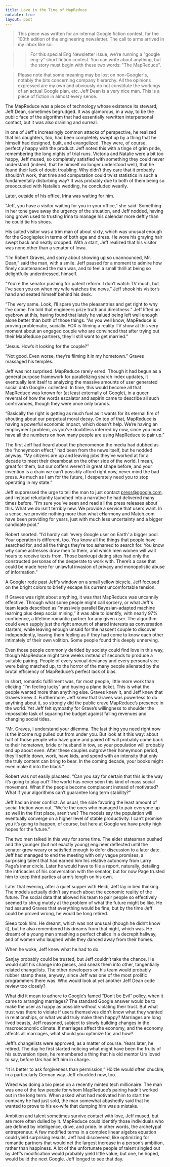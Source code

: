 ```yaml
---
title: Love in the Time of MapReduce
notable: true
layout: post
---
```


> This piece was written for an internal Google fiction contest, for the 100th
edition of the engineering newsletter. The call to arms arrived in my inbox like
so:

> > For this special Eng Newsletter issue, we're running a "google eng-y" short
fiction contest. You can write about anything, but the story must begin with
these two words: "The MapReduce".


> Please note that some meaning may be lost on non-Googler's, notably the bits
concerning company hierarchy. All the opinions expressed are my own and
obviously do not constitute the workings of an actual Google plan, etc. Jeff Dean
is a very nice man. This is a piece of fiction in almost every sense.

The MapReduce was a piece of technology whose existence its steward, Jeff Dean,
sometimes begrudged. It was glamorous, in a way, to be the public face of the
algorithm that had essentially rewritten interpersonal contact, but it was also
draining and surreal.

In one of Jeff's increasingly common attacks of perspective, he realized that
his daughters, too, had been completely swept up by a thing that he himself had
designed, built, and evangelized. They were, of course, perfectly happy with the
product. Jeff noted this with a tinge of grim pride, remembering the long nights
of trial runs. Victoria and Natalie were a bit too happy, Jeff mused, so
completely satisfied with something they could never understand (indeed, that he
himself no longer understood well), that he found their lack of doubt troubling.
Why didn’t they care that it probably shouldn’t work, that time and computation
could twist statistics in such a fundamentally disturbing way? It was probably
due to both of them being so preoccupied with Natalie’s wedding, he concluded
wearily.

Later, outside of his office, Irina was waiting for him.

“Jeff, you have a visitor waiting for you in your office,” she said. Something
in her tone gave away the urgency of the situation, and Jeff nodded, having long
grown used to trusting Irina to manage his calendar more deftly than he could
tie his shoes.

His suited visitor was a trim man of about sixty, which was unusual enough for
the Googleplex in terms of both age and dress. He wore his graying hair swept
back and neatly cropped. With a start, Jeff realized that his visitor was none
other than a senator of Iowa.

“I’m Robert Graves, and sorry about showing up so unannounced, Mr. Dean,” said
the man, with a smile. Jeff paused for a moment to admire how finely
countenanced the man was, and to feel a small thrill at being so delightfully
underdressed, himself.

“You’re the senator pushing for patent reform. I don’t watch TV much, but I’ve
seen you on when my wife watches the news.” Jeff shook his visitor’s hand and
seated himself behind his desk.

“The very same. Look, I’ll spare you the pleasantries and get right to why I’ve
come. I’m told that engineers prize truth and directness.” Jeff lifted an
eyebrow at this, having found that lately he valued being left well enough alone
better than both of those things. “As you well know, MapReduce is proving
problematic, socially. FOX is filming a reality TV show at this very moment
about an engaged couple who are convinced that after trying out their MapReduce
partners, they’ll still want to get married.”

“Jesus. How’s it looking for the couple?”

“Not good. Even worse, they’re filming it in my hometown.” Graves massaged his
temples.

Jeff was not surprised. MapReduce rarely erred. Though it had begun as a general
purpose framework for parallelizing search index updates, it eventually lent
itself to analyzing the massive amounts of user generated social data Google+
collected. In time, this would become all that MapReduce was known for (at least
externally of Google), in a queer reversal of how the words escalator and
aspirin came to describe all such contrivances, though they were once only
brands.

“Basically the right is getting as much fuel as it wants for its eternal fire of
shouting about our perpetual moral decay. On top of that, MapReduce is having a
powerful economic impact, which doesn’t help. We’re having an employment
problem, as you’ve doubtless inferred by now, since you must have all the
numbers on how many people are using MapReduce to pair up.”

The first Jeff had heard about the phenomenon the media had dubbed as the
“honeymoon effect,” had been from the news itself, but he nodded anyway. “My
citizens are up and leaving jobs they’ve worked at for a decade to meet their
dreamboat on the other side of the world. I mean, great for them, but our
coffers weren’t in great shape before, and your invention is a drain we can’t
possibly afford right now, never mind the bad press. As much as I am for the
future, I desperately need you to stop operating in my state.”

Jeff suppressed the urge to tell the man to just contact press@google.com, and
instead reluctantly launched into a narrative he had delivered many times
before. “I’m sure you’ve seen and read all the press releases about this. What
we do isn’t terribly new. We provide a service that users want. In a sense, we
provide nothing more than what eHarmony and Match.com have been providing for
years, just with much less uncertainty and a bigger candidate pool.”

Robert snorted. “I’d hardly call ‘every Google user on Earth’ a bigger pool.
Your operation is different, too. You know all the things that people have
searched for, and all the things they’re too ashamed to search for. You know why
some actresses draw men to them, and which men women will wait hours to receive
texts from. Those bankrupt dating sites had only the constructed personas of the
desperate to work with. There’s a case that could be made here for unlawful
invasion of privacy and monopolistic abuse of information.”

A Googler rode past Jeff’s window on a small yellow bicycle. Jeff focused on the
bright colors to briefly escape his current uncomfortable tension.

If Graves was right about anything, it was that MapReduce was uncannily
effective. Through what some people might call sorcery, or what Jeff's team
leads described as “massively parallel Bayesian-adapted machine learning plus
deep social mining,” it was able to identify, with nearly 97% confidence, a
lifetime romantic partner for any given user. The algorithm could even supply
just the right amount of shared interests as conversation starters, while
leaving enough unsaid for the nascent couple to discover independently, leaving
them feeling as if they had come to know each other intimately of their own
volition. Some people found this deeply unnerving.

Even those people commonly derided by society could find love in this way,
though MapReduce might take weeks instead of seconds to produce a suitable
pairing. People of every sexual deviancy and every personal vice were being
matched up, to the horror of the many people alienated by the brutal efficiency
of MapReduce’s perfect lack of bias.

In short, romantic fulfillment was, for most people, little more work than
clicking “I’m feeling lucky” and buying a plane ticket. This is what the people
wanted more than anything else. Graves knew it, and Jeff knew that Graves knew
it. Furthermore, Jeff knew that Graves was powerless to do anything about it, so
strongly did the public crave MapReduce’s presence in the world. Yet Jeff felt
sympathy for Grave’s willingness to shoulder the impossible task of squaring the
budget against falling revenues and changing social tides.

“Mr. Graves, I understand your dilemma. The last thing you need right now is the
income rug pulled out from under you. But look at it this way: about half of
those people who have gone and paired off will probably come back to their
hometown, bride or husband in tow, so your population will probably end up about
even. After these couples outgrow their honeymoon period, they’ll settle down,
work, have kids, and spend with an intensity that only the truly content can
bring to bear. In the coming decade, your books might even make it into the
black.”

Robert was not easily placated. “Can you say for certain that this is the way
it’s going to play out? The world has never seen this kind of mass social
movement. What if the people become complacent instead of motivated? What if
your algorithms can’t guarantee long term stability?”

Jeff had an inner conflict. As usual, the side favoring the least amount of
social friction won out. “We’re the ones who managed to pair everyone up so well
in the first place, aren’t we? The models say the population will eventually
converge on a higher level of stable productivity. I can’t promise you it’s
going to happen, of course, but here at Google we have pretty high hopes for the
future.”

The two men talked in this way for some time. The elder statesman pushed and the
younger (but not exactly young) engineer deflected until the senator grew weary
or satisfied enough to defer discussion to a later date. Jeff had managed to end
the meeting with only vague promises, a surprising talent that had earned him
his relative autonomy from Larry Page’s inner circle. Later he would have to
file a report, naturally, detailing the intricacies of his conversation with the
senator, but for now Page trusted him to keep third parties at arm’s length on
his own.

Later that evening, after a quiet supper with Heidi, Jeff lay in bed thinking.
The models actually didn’t say much about the economic reality of the future.
The social data that allowed his team to pair people so effectively seemed to
shrug mutely at the problem of what the future might be like. He had assured
Graves that everything would be fine, but by the time Jeff could be proved
wrong, he would be long retired.

Sleep took him. He dreamt, which was not unusual (though he didn’t know it), but
he also remembered his dreams from that night, which was. He dreamt of a young
man smashing a perfect chalice in a decrepit hallway, and of women who laughed
while they danced away from their homes.

When he woke, Jeff knew what he had to do.

Sanjay probably could be trusted, but Jeff couldn’t take the chance. He would
split his change into pieces, and sneak them into other, tangentially related
changelists. The other developers on his team would probably rubber stamp these,
anyway, since Jeff was one of the most prolific programmers there was. Who would
look at yet another Jeff Dean code review too closely?

What did it mean to adhere to Google’s famed “Don’t be Evil” policy, when it
came to arranging marriages? The standard Google answer would be to make the
user as happy as possible without violating their trust. But what trust was
there to violate if users themselves didn’t know what they wanted in
relationships, or what would truly make them happy? Marriages are long lived
beasts, Jeff reasoned, subject to slowly building changes in the macroeconomic
climate. If marriages affect the economy, and the economy affects all marriages,
what should you optimize for, and how?

Jeff’s changelists were approved, as a matter of course. Years later, he
retired. The day he first started noticing what might have been the fruits of
his subversion ripen, he remembered a thing that his old mentor Urs loved to
say, before Urs had left him in charge.

“It is better to ask forgiveness than permission,” Hölzle would often chuckle,
in a particularly German way. Jeff chuckled now, too.

Wired was doing a bio piece on a recently minted tech millionaire. The man was
one of the few people for whom MapReduce’s pairing hadn’t worked out in the long
term. When asked what had motivated him to start the company he had just sold,
the man somewhat abashedly said that he wanted to prove to his ex-wife that
dumping him was a mistake.

Ambition and talent sometimes survive contact with love, Jeff mused, but are
more often dulled by it. MapReduce could identify those individuals who are
defined by intelligence, drive, and pride. In other words, the archetypal
entrepreneur. A few modified terms in a complex linear algebra equation could
yield surprising results, Jeff had discovered, like optimizing for romantic
partners that would net the largest increase in a person’s ambition, rather than
happiness. A lot of the unfortunate people of talent singled out by Jeff’s
modification would probably yield little value, but one, he hoped, would build
the next Google. Jeff longed to see that day.

